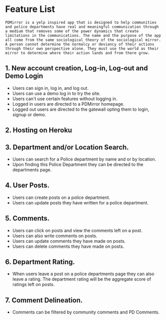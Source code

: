 # Feature List
    PDMirror is a yelp inspired app that is designed to help communities and police departments have real and meaningful communication through a medium that removes some of the power dynamics that create limitations in the communications. The name and the purpose of the app all come from the same sociological theory of the sociological mirror. A person cannot determine the normalcy or deviancy of their actions through their own perspective alone. They must use the world as their mirror to determine where their action lands and from there grow.

## 1. New account creation, Log-in, Log-out and Demo Login
- Users can sign in, log in, and log out.
- Users can use a demo log in to try the site. 
- Users can't use certain features without logging in.
- Logged in users are directed to a PDMirror homepage.
- Logged out users are directed to the gatewall opting them to login, signup or demo.

## 2. Hosting on Heroku

## 3. Department and/or Location Search.
- Users can search for a Police department by name and or by location.
- Upon finding this Police Department they can be directed to the departments page.

## 4. User Posts. 
- Users can create posts on a police department.
- Users can update posts they have written for a police department.

## 5. Comments. 
- Users can click on posts and view the comments left on a post. 
- Users can also write comments on posts.
- Users can update comments they have made on posts.
- Users can delete comments they have made on posts.

## 6. Department Rating. 
- When users leave a post on a police departments page they can also leave a rating. The department rating will be the aggregate score of ratings left on posts.

## 7. Comment Delineation. 
- Comments can be filtered by community comments and PD Comments. 